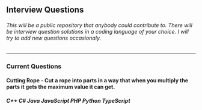 ## Interview Questions
###### This will be a public repository that anybody could contribute to. There will be interview question solutions in a coding language of your choice. I will try to add new questions occasionaly.
---
### Current Questions

#### Cutting Rope -  Cut a rope into parts in a way that when you multiply the parts it gets the maximum value it can get.
##### C++  C#  Java  JavaScript  PHP  Python  TypeScript
